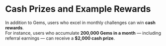 # Cash Prizes and Example Rewards

In addition to Gems, users who excel in monthly challenges can win **cash rewards**.\
For instance, users who accumulate **200,000 Gems in a month** — including referral earnings — can receive a **$2,000 cash prize**.
